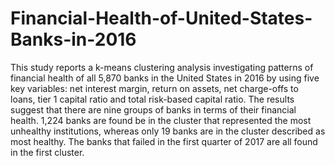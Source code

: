 # Financial-Health-of-United-States-Banks-in-2016
This study reports a k-means clustering analysis investigating patterns of financial health of all 5,870 banks in the United States in 2016 by using five key variables: net interest margin, return on assets, net charge-offs to loans, tier 1 capital ratio and total risk-based capital ratio. The results suggest that there are nine groups of banks in terms of their financial health. 1,224 banks are found be in the cluster that represented the most unhealthy institutions, whereas only 19 banks are in the cluster described as most healthy. The banks that failed in the first quarter of 2017 are all found in the first cluster.
